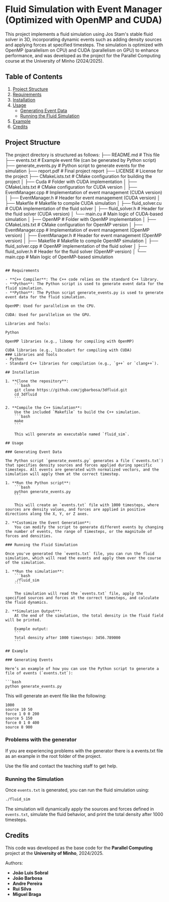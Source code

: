 # Fluid Simulation with Event Manager (Optimized with OpenMP and CUDA)

This project implements a fluid simulation using Jos Stam's stable fluid solver in 3D, incorporating dynamic events such as adding density sources and applying forces at specified timesteps. The simulation is optimized with OpenMP (parallelism on CPU) and CUDA (parallelism on GPU) to enhance performance, and was developed as the project for the Parallel Computing course at the University of Minho (2024/2025).

## Table of Contents

1. [Project Structure](#project-structure)
2. [Requirements](#requirements)
3. [Installation](#installation)
4. [Usage](#usage)
   - [Generating Event Data](#generating-event-data)
   - [Running the Fluid Simulation](#running-the-fluid-simulation)
5. [Example](#example)
6. [Credits](#credits)

## Project Structure

The project directory is structured as follows:
├── README.md            # This file
├── events.txt           # Example event file (can be generated by Python script)
├── generate_events.py   # Python script to generate events for the simulation
├── report.pdf           # Final project report
├── LICENSE              # License for the project
├── CMakeLists.txt       # CMake configuration for building the project
│
├── Cuda                 # Folder with CUDA implementation
│   ├── CMakeLists.txt   # CMake configuration for CUDA version
│   ├── EventManager.cpp # Implementation of event management (CUDA version)
│   ├── EventManager.h   # Header for event management (CUDA version)
│   ├── Makefile         # Makefile to compile CUDA simulation
│   ├── fluid_solver.cu  # CUDA implementation of the fluid solver
│   ├── fluid_solver.h   # Header for the fluid solver (CUDA version)
│   └── main.cu          # Main logic of CUDA-based simulation
│
├── OpenMP               # Folder with OpenMP implementation
│   ├── CMakeLists.txt   # CMake configuration for OpenMP version
│   ├── EventManager.cpp # Implementation of event management (OpenMP version)
│   ├── EventManager.h   # Header for event management (OpenMP version)
│   ├── Makefile         # Makefile to compile OpenMP simulation
│   ├── fluid_solver.cpp # OpenMP implementation of the fluid solver
│   ├── fluid_solver.h   # Header for the fluid solver (OpenMP version)
│   └── main.cpp         # Main logic of OpenMP-based simulation
```

## Requirements

- **C++ Compiler**: The C++ code relies on the standard C++ library.
- **Python**: The Python script is used to generate event data for the fluid simulation.
- **Python**: The Python script generate_events.py is used to generate event data for the fluid simulation.

OpenMP: Used for parallelism on the CPU.

CUDA: Used for parallelism on the GPU.

Libraries and Tools:

Python

OpenMP libraries (e.g., libomp for compiling with OpenMP)

CUDA libraries (e.g., libcudart for compiling with CUDA)
### Libraries and Tools
- Python
- Standard C++ libraries for compilation (e.g., `g++` or `clang++`).

## Installation

1. **Clone the repository**:
    ```bash
    git clone https://github.com/jgbarbosa/3dfluid.git
    cd 3dfluid
    ```

2. **Compile the C++ Simulation**:
    Use the included `Makefile` to build the C++ simulation.
    ```bash
    make
    ```

    This will generate an executable named `fluid_sim`.

## Usage

### Generating Event Data

The Python script `generate_events.py` generates a file (`events.txt`) that specifies density sources and forces applied during specific timesteps. All events are generated with normalized vectors, and the simulation will apply them at the correct timestep.

1. **Run the Python script**:
    ```bash
    python generate_events.py
    ```

    This will create an `events.txt` file with 1000 timesteps, where sources are density values, and forces are applied in positive directions along the X, Y, or Z axes.

2. **Customize the Event Generation**:
    You can modify the script to generate different events by changing the number of events, the range of timesteps, or the magnitude of forces and densities.

### Running the Fluid Simulation

Once you've generated the `events.txt` file, you can run the fluid simulation, which will read the events and apply them over the course of the simulation.

1. **Run the simulation**:
    ```bash
    ./fluid_sim
    ```

    The simulation will read the `events.txt` file, apply the specified sources and forces at the correct timesteps, and calculate the fluid dynamics.

2. **Simulation Output**:
    At the end of the simulation, the total density in the fluid field will be printed.

    Example output:
    ```
    Total density after 1000 timesteps: 3456.789000
    ```

## Example

### Generating Events

Here’s an example of how you can use the Python script to generate a file of events (`events.txt`):

```bash
python generate_events.py
```

This will generate an event file like the following:

```
1000
source 10 50
force 1 0 0 200
source 5 150
force 0 1 0 400
source 8 900
```

### Problems with the generator
If you are experiencing problems with the generator there is a events.txt file as an example in the root folder of the project.

Use the file and contact the teaching staff to get help.

### Running the Simulation

Once `events.txt` is generated, you can run the fluid simulation using:

```bash
./fluid_sim
```

The simulation will dynamically apply the sources and forces defined in `events.txt`, simulate the fluid behavior, and print the total density after 1000 timesteps.

## Credits

This code was developed as the base code for the **Parallel Computing** project at the **University of Minho**, 2024/2025.

Authors:
- **João Luis Sobral**  
- **João Barbosa**  
- **Andre Pereira**  
- **Rui Silva**  
- **Miguel Braga**
